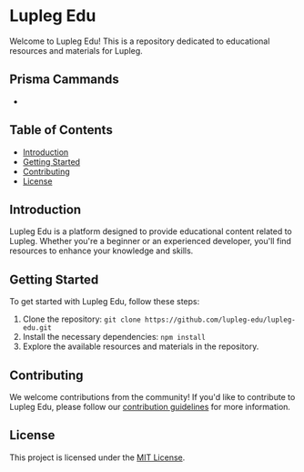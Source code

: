 # Lupleg Edu

Welcome to Lupleg Edu! This is a repository dedicated to educational resources and materials for Lupleg.

## Prisma Cammands
- 

## Table of Contents

- [Introduction](#introduction)
- [Getting Started](#getting-started)
- [Contributing](#contributing)
- [License](#license)

## Introduction

Lupleg Edu is a platform designed to provide educational content related to Lupleg. Whether you're a beginner or an experienced developer, you'll find resources to enhance your knowledge and skills.

## Getting Started

To get started with Lupleg Edu, follow these steps:

1. Clone the repository: `git clone https://github.com/lupleg-edu/lupleg-edu.git`
2. Install the necessary dependencies: `npm install`
3. Explore the available resources and materials in the repository.

## Contributing

We welcome contributions from the community! If you'd like to contribute to Lupleg Edu, please follow our [contribution guidelines](CONTRIBUTING.md) for more information.

## License

This project is licensed under the [MIT License](LICENSE).
